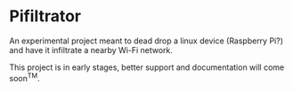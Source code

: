 # Pifiltrator
An experimental project meant to dead drop a linux device (Raspberry Pi?) and have it infiltrate a nearby Wi-Fi network.

This project is in early stages, better support and documentation will come soon<sup>TM</sup>.
